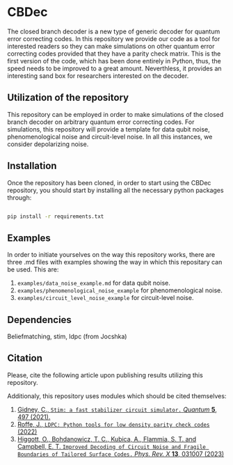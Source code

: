 # CBDec
 
 The closed branch decoder is a new type of generic decoder for quantum error correcting codes. In this repository we provide our code as a tool for interested readers so they can make simulations on other quantum error correcting codes provided that they have a parity check matrix. This is the first version of the code, which has been done entirely in Python, thus, the speed needs to be improved to a great amount. Neverthless, it provides an interesting sand box for researchers interested on the decoder.

 ## Utilization of the repository

This repository can be employed in order to make simulations of the closed branch decoder on arbitrary quantum error correcting codes. For simulations, this repository will provide a template for data qubit noise, phenomenological noise and circuit-level noise. In all this instances, we consider depolarizing noise.

## Installation

Once the repository has been cloned, in order to start using the CBDec repository, you should start by installing all the necessary python packages through:

```bash

pip install -r requirements.txt

```



## Examples

In order to initiate yourselves on the way this repository works, there are three .md files with examples showing the way in which this repositary can be used. This are:

1. `examples/data_noise_example.md` for data qubit noise.
2. `examples/phenomenological_noise_example` for phenomenological noise.
3. `examples/circuit_level_noise_example` for circuit-level noise.

## Dependencies

Beliefmatching, stim, ldpc (from Jocshka)

## Citation

Please, cite the following article upon publishing results utilizing this repository.

Additionaly, this repository uses modules which should be cited themselves:

1. [Gidney, C., ``Stim: a fast stabilizer circuit simulator.`` *Quantum*  **5**, 497 (2021).](https://github.com/quantumlib/Stim/tree/main)
2. [Roffe, J., ``LDPC: Python tools for low density parity check codes`` (2022)](https://github.com/quantumgizmos/ldpc/tree/main)
3. [Higgott, O., Bohdanowicz, T. C., Kubica, A., Flammia, S. T. and Campbell, E. T. ``Improved Decoding of Circuit Noise and Fragile Boundaries of Tailored Surface Codes.`` *Phys. Rev. X* **13**, 031007 (2023)](https://github.com/oscarhiggott/BeliefMatching)
